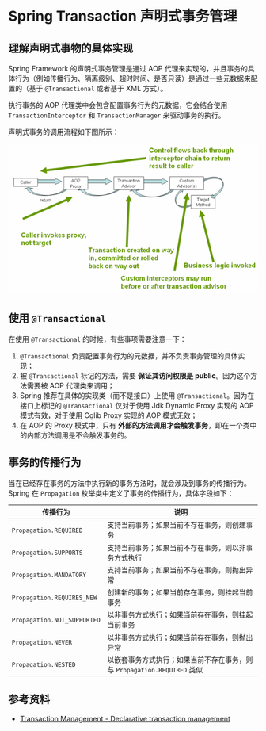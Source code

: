 # Spring Transaction 声明式事务管理

## 理解声明式事物的具体实现

Spring Framework 的声明式事务管理是通过 AOP 代理来实现的，并且事务的具体行为（例如传播行为、隔离级别、超时时间、是否只读）是通过一些元数据来配置的（基于 `@Transactional` 或者基于 XML 方式）。

执行事务的 AOP 代理类中会包含配置事务行为的元数据，它会结合使用 `TransactionInterceptor` 和 `TransactionManager` 来驱动事务的执行。

声明式事务的调用流程如下图所示：

![spring transaction](spring_transaction.png)

## 使用 `@Transactional`

在使用 `@Transactional` 的时候，有些事项需要注意一下：

1. `@Transactional` 负责配置事务行为的元数据，并不负责事务管理的具体实现；
2. 被 `@Transactional` 标记的方法，需要 **保证其访问权限是 public**。因为这个方法需要被 AOP 代理类来调用；
3. Spring 推荐在具体的实现类（而不是接口）上使用 `@Transactional`。因为在接口上标记的 `@Transactional` 仅对于使用 Jdk Dynamic Proxy 实现的 AOP 模式有效，对于使用 Cglib Proxy 实现的 AOP 模式无效；
4. 在 AOP 的 Proxy 模式中，只有 **外部的方法调用才会触发事务**，即在一个类中的内部方法调用是不会触发事务的。

## 事务的传播行为

当在已经存在事务的方法中执行新的事务方法时，就会涉及到事务的传播行为。Spring 在 `Propagation` 枚举类中定义了事务的传播行为，具体字段如下：

| 传播行为                    | 说明                                                                     |
| --------------------------- | ------------------------------------------------------------------------ |
| `Propagation.REQUIRED`      | 支持当前事务；如果当前不存在事务，则创建事务                             |
| `Propagation.SUPPORTS`      | 支持当前事务；如果当前不存在事务，则以非事务方式执行                     |
| `Propagation.MANDATORY`     | 支持当前事务；如果当前不存在事务，则抛出异常                             |
| `Propagation.REQUIRES_NEW`  | 创建新的事务；如果当前存在事务，则挂起当前事务                           |
| `Propagation.NOT_SUPPORTED` | 以非事务方式执行；如果当前存在事务，则挂起当前事务                       |
| `Propagation.NEVER`         | 以非事务方式执行；如果当前存在事务，则抛出异常                           |
| `Propagation.NESTED`        | 以嵌套事务方式执行；如果当前不存在事务，则与 `Propagation.REQUIRED` 类似 |

## 参考资料

- [Transaction Management - Declarative transaction management](https://docs.spring.io/spring/docs/5.2.7.RELEASE/spring-framework-reference/data-access.html#transaction-declarative)
